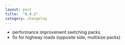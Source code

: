 ```yaml
---
layout: post
title:  "0.8.1"
category: changelog
---
```

- performance improvement switching packs
- fix for highway roads (opposite side, multisize packs)